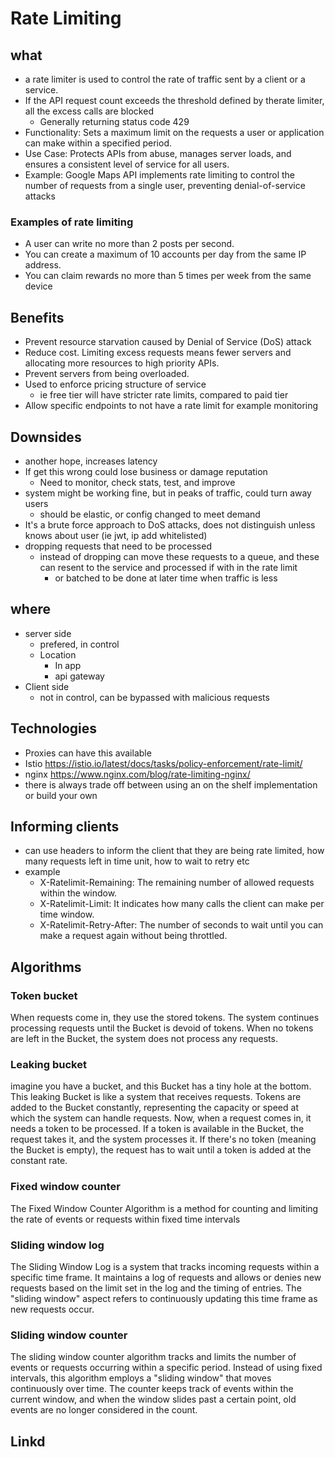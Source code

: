 # Rate Limiting

## what

- a rate limiter is used to control the rate of traffic sent by a client or a service.
- If the API request count exceeds the threshold defined by therate limiter, all the excess calls are blocked
  - Generally returning status code 429
- Functionality: Sets a maximum limit on the requests a user or application can make within a specified period. 
- Use Case: Protects APIs from abuse, manages server loads, and ensures a consistent level of service for all users. 
- Example: Google Maps API implements rate limiting to control the number of requests from a single user, preventing denial-of-service attacks


### Examples of rate limiting

- A user can write no more than 2 posts per second.
- You can create a maximum of 10 accounts per day from the same IP address.
- You can claim rewards no more than 5 times per week from the same device

## Benefits

- Prevent resource starvation caused by Denial of Service (DoS) attack
- Reduce cost. Limiting excess requests means fewer servers and allocating more
resources to high priority APIs.
- Prevent servers from being overloaded.
- Used to enforce pricing structure of service
  - ie free tier will have stricter rate limits, compared to paid tier
- Allow specific endpoints to not have a rate limit for example monitoring

## Downsides

- another hope, increases latency
- If get this wrong could lose business or damage reputation
  - Need to monitor, check stats, test, and improve
- system might be working fine, but in peaks of traffic, could turn away users
  - should be elastic, or config changed to meet demand
- It's a brute force approach to DoS attacks, does not distinguish unless knows about user (ie jwt, ip add whitelisted)
- dropping requests that need to be processed
  - instead of dropping can move these requests to a queue, and these can resent to the service and processed if with in the rate limit
    - or batched to be done at later time when traffic is less

## where

- server side
  - prefered, in control
  - Location
    - In app
    - api gateway
- Client side
  - not in control, can be bypassed with malicious requests

## Technologies

- Proxies can have this available
- Istio https://istio.io/latest/docs/tasks/policy-enforcement/rate-limit/
- nginx https://www.nginx.com/blog/rate-limiting-nginx/
- there is always trade off between using an on the shelf implementation or build your own

## Informing clients

- can use headers to inform the client that they are being rate limited, how many requests left in time unit, how to wait to retry etc
- example
  - X-Ratelimit-Remaining: The remaining number of allowed requests within the window.
  - X-Ratelimit-Limit: It indicates how many calls the client can make per time window.
  - X-Ratelimit-Retry-After: The number of seconds to wait until you can make a request again without being throttled.

## Algorithms

### Token bucket
When requests come in, they use the stored tokens. The system continues processing requests until the Bucket is devoid of tokens. When no tokens are left in the Bucket, the system does not process any requests.


### Leaking bucket

imagine you have a bucket, and this Bucket has a tiny hole at the bottom. This leaking Bucket is like a system that receives requests. Tokens are added to the Bucket constantly, representing the capacity or speed at which the system can handle requests.
Now, when a request comes in, it needs a token to be processed. If a token is available in the Bucket, the request takes it, and the system processes it. If there's no token (meaning the Bucket is empty), the request has to wait until a token is added at the constant rate.


### Fixed window counter

The Fixed Window Counter Algorithm is a method for counting and limiting the rate of events or requests within fixed time intervals

### Sliding window log
The Sliding Window Log is a system that tracks incoming requests within a specific time frame. It maintains a log of requests and allows or denies new requests based on the limit set in the log and the timing of entries. The "sliding window" aspect refers to continuously updating this time frame as new requests occur.

### Sliding window counter

The sliding window counter algorithm tracks and limits the number of events or requests occurring within a specific period. Instead of using fixed intervals, this algorithm employs a "sliding window" that moves continuously over time. The counter keeps track of events within the current window, and when the window slides past a certain point, old events are no longer considered in the count.



## Linkd

